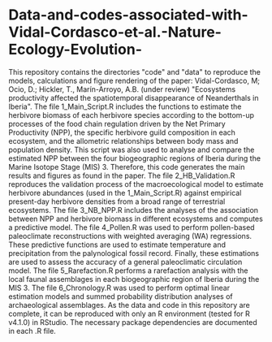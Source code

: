 # Data-and-codes-associated-with-Vidal-Cordasco-et-al.-Nature-Ecology-Evolution-
This repository contains the directories "code" and "data" to reproduce the models, calculations and figure rendering of the paper: Vidal-Cordasco, M; Ocio, D.; Hickler, T., Marín-Arroyo, A.B. (under review) "Ecosystems productivity affected the spatiotemporal disappearance of Neanderthals in Iberia". The file 1_Main_Script.R includes the functions to estimate the herbivore biomass of each herbivore species according to the bottom-up processes of the food chain regulation driven by the Net Primary Productivity (NPP), the specific herbivore guild composition in each ecosystem, and the allometric relationships between body mass and population density. This script was also used to analyse and compare the estimated NPP between the four biogeographic regions of Iberia during the Marine Isotope Stage (MIS) 3. Therefore, this code generates the main results and figures as found in the paper. The file 2_HB_Validation.R reproduces the validation process of the macroecological model to estimate herbivore abundances (used in the 1_Main_Script.R) against empirical present-day herbivore densities from a broad range of terrestrial ecosystems. The file 3_NB_NPP.R includes the analyses of the association between NPP and herbivore biomass in different ecosystems and computes a predictive model. The file 4_Pollen.R was used to perform pollen-based paleoclimate reconstructions with weighted averaging (WA) regressions. These predictive functions are used to estimate temperature and precipitation from the palynological fossil record. Finally, these estimations are used to assess the accuracy of a general paleoclimatic circulation model. The file 5_Rarefaction.R performs a rarefaction analysis with the local faunal assemblages in each biogeographic region of Iberia during the MIS 3. The file 6_Chronology.R was used to perform optimal linear estimation models and summed probability distribution analyses of archaeological assemblages. As the data and code in this repository are complete, it can be reproduced with only an R environment (tested for R v4.1.0) in RStudio. The necessary package dependencies are documented in each .R file.

